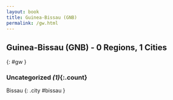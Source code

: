 ```yaml
---
layout: book
title: Guinea-Bissau (GNB)
permalink: /gw.html
---
```


## Guinea-Bissau (GNB) - 0 Regions, 1 Cities
{: #gw }





### Uncategorized _(1)_{:.count}


Bissau  {: .city #bissau } <br>


 
